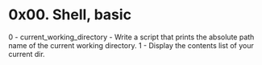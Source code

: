 # 0x00. Shell, basic 
0 - current_working_directory - Write a script that prints the absolute path name of the current working directory.
1 - Display the contents list of your current dir.
